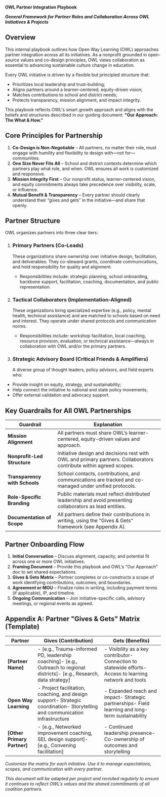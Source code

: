 **OWL Partner Integration Playbook**

***General Framework for Partner Roles and Collaboration Across OWL Initiatives & Projects***

## **Overview**

This internal playbook outlines how Open Way Learning (OWL) approaches partner integration across all its initiatives. As a nonprofit grounded in open-source values and co-design principles, OWL views collaboration as essential to advancing sustainable culture change in education.

Every OWL initiative is driven by a flexible but principled structure that:

* Prioritizes local leadership and trust-building;  
* Aligns partners around a learner-centered, equity-driven vision;  
* Matches contributions to school and district needs;  
* Protects transparency, mission alignment, and impact integrity.

This playbook reflects OWL's smart growth approach and aligns with the beliefs and structures described in our guiding document: **"Our Approach: The What & How."**

## **Core Principles for Partnership**

1. **Co-Design is Non-Negotiable** – All partners, no matter their role, must engage with humility and flexibility to design with—not for—communities.  
2. **One Size Never Fits All** – School and district contexts determine which partners play what role, and when. OWL ensures all work is customized and responsive.  
3. **Mission Integrity First** – Our nonprofit status, learner-centered vision, and equity commitments always take precedence over visibility, scale, or influence.  
4. **Mutual Benefit & Transparency** – Every partner should clearly understand their “gives and gets” in the initiative—and share that openly.

## **Partner Structure**

OWL organizes partners into three clear tiers:

1. ### **Primary Partners (Co-Leads)**

   These organizations share ownership over initiative design, facilitation, and deliverables. They co-steward grants, coordinate communications, and hold responsibility for quality and alignment.  
   * Responsibilities include: strategic planning, school onboarding, backbone support, facilitation, coaching, documentation, and public representation.

2. ### **Tactical Collaborators (Implementation-Aligned)**

   These organizations bring specialized expertise (e.g., policy, mental health, technical assistance) and are matched to schools based on need and interest. They operate under shared protocols and communication norms.  
   * Responsibilities include: workshop facilitation, local coaching, resource provision, evaluation, or technical assistance—always in collaboration with OWL and/or the primary partners.

3. ### **Strategic Advisory Board (Critical Friends & Amplifiers)**

   A diverse group of thought leaders, policy advisors, and field experts who:  
* Provide insight on equity, strategy, and sustainability;  
* Help connect the initiative to national and state policy movements;  
* Offer external validation and advocacy support.

## **Key Guardrails for All OWL Partnerships**

| Guardrail | Explanation |
| ----- | ----- |
| **Mission Alignment** | All partners must share OWL’s learner-centered, equity-driven values and approach. |
| **Nonprofit-Led Structure** | Initiative design and decisions rest with OWL and primary partners. Collaborators contribute within agreed scopes. |
| **Transparency with Schools** | School contacts, contributions, and communications are tracked and co-managed under unified protocols. |
| **Role-Specific Branding** | Public materials must reflect distributed leadership and avoid presenting collaborators as lead entities. |
| **Documentation of Scope** | All partners define their contributions in writing, using the "Gives & Gets" framework (see Appendix A). |

## **Partner Onboarding Flow**

1. **Initial Conversation** – Discuss alignment, capacity, and potential fit across one or more OWL initiatives.  
2. **Framing Document** – Provide this playbook and OWL’s "Our Approach" doc to set shared expectations.  
3. **Gives & Gets Matrix** – Partner completes or co-constructs a scope of work identifying contributions, outcomes, and boundaries.  
4. **Agreement or MOU** – Finalize roles in writing, including payment terms (if applicable), IP, and timeline.  
5. **Ongoing Communication** – Join initiative-specific calls, advisory meetings, or regional events as agreed.

## **Appendix A: Partner "Gives & Gets" Matrix (Template)**

| Partner | Gives (Contribution) | Gets (Benefits) |
| ----- | ----- | ----- |
| **\[Partner Name\]** | \- \[e.g., Trauma-informed PD, leadership coaching\]- \[e.g., Outreach to regional districts\]- \[e.g., Research, data strategy\] | \- Visibility as a key contributor- Connection to statewide efforts- Access to learning network and tools |
| **Open Way Learning** | \- Project facilitation, coaching, and design support- Strategic coordination- Storytelling and communication infrastructure | \- Expanded reach and impact- Strategic partnerships- Field learning and long-term sustainability |
| **\[Other Primary Partner\]** | \- \[e.g., Networked improvement coaching, SEL design support\]- \[e.g., Convening facilitation\] | \- Continued leadership presence- Co-ownership of outcomes and storytelling |

*Customize the matrix for each initiative. Use it to manage expectations, scopes, and communication with every partner.*

*This document will be adapted per project and revisited regularly to ensure it continues to reflect OWL’s values and the shared commitments of all coalition partners.*
